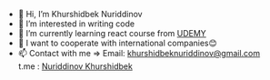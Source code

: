- 👋 Hi, I’m Khurshidbek Nuriddinov
- 👀 I’m interested in writing code
- 🌱 I’m currently learning react course from [UDEMY](https://www.udemy.com/)
- 💞️ I want to cooperate with international companies😊
- 📫 Contact with me => Email: khurshidbeknuriddinov@gmail.com <br>
                        t.me : [Nuriddinov Khurshidbek](https://t.me/NuriddinovKhurshidbek)
 
